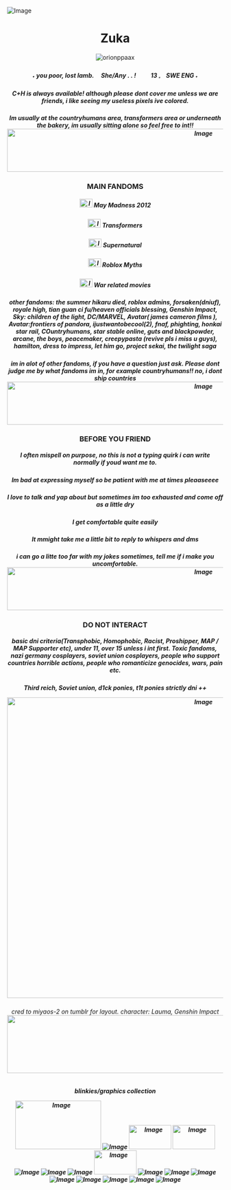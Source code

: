 ![Image](https://github.com/user-attachments/assets/41b55146-394d-4798-a88f-ecc7bca2801d)
<h1 align="center">Zuka </h1>
<p align="center"> <img src="https://komarev.com/ghpvc/?username=orionppaax&label=Profile%20views&color=b9dab9&style=flat" alt="orionppaax" /> </p>
<h5 align="center">        ˖   you    poor,   lost   lamb.        
     ⠀ She/Any . .  ! 
⠀⠀⠀13  𓈒  ⠀SWE ENG  ˖ </h3>
<h5 align="center"> C+H is always available! although please dont cover me unless we are friends, i like seeing my useless pixels ive colored.
<h5 align="center"> Im usually at the countryhumans area, transformers area or underneath the bakery, im usually sitting alone so feel free to int!!

  
<img width="900" height="100" alt="Image" src="https://github.com/user-attachments/assets/4e6578fb-931e-4cda-84b2-f05e8e9c0fba" />
<h3 align="center"> MAIN FANDOMS 
<h5 align="center"> <img width="30" height="20" alt="Image" src="https://github.com/user-attachments/assets/7e10eb80-bb26-4aa6-83a1-f5018fc4e871" /> May Madness 2012
<h5 align="center"><img width="30" height="20" alt="Image" src="https://github.com/user-attachments/assets/874bb100-61d1-4500-84c6-692a2db5d940" /> Transformers
<h5 align="center"><img width="30" height="20" alt="Image" src="https://github.com/user-attachments/assets/62ed50ad-38e8-40b0-b694-c4bd2b54cd4f" /> Supernatural
<h5 align="center"><img width="30" height="20" alt="Image" src="https://github.com/user-attachments/assets/fe1b53e9-be2d-4946-bca5-1e7a23ad5278" /> Roblox Myths
<h5 align="center"><img width="30" height="20" alt="Image" src="https://github.com/user-attachments/assets/b5da3989-3fde-416e-bd8e-59a06a4aac6b" /> War related movies
  

<h5 align="center"> other fandoms:  the summer hikaru died, roblox admins, forsaken(dniuf), royale high, tian guan ci fu/heaven officials blessing, Genshin Impact, Sky: children of the light, DC/MARVEL, Avatar( james cameron films ), Avatar:frontiers of pandora, ijustwantobecool(2), fnaf, phighting, honkai star rail, COuntryhumans, star stable online, guts and blackpowder, arcane, the boys, peacemaker, creepypasta (revive pls i miss u guys), hamilton, dress to impress, let him go, project sekai, the twilight saga 
<h5 align="center"> im in alot of other fandoms, if you have a question just ask. Please dont judge me by what fandoms im in, for example countryhumans!! no, i dont ship countries
<img width="900" height="100" alt="Image" src="https://github.com/user-attachments/assets/739ac89c-1389-4710-b100-1b730aa19c69" />
<h3 align="center"> BEFORE YOU FRIEND
<h5 align="center"> I often mispell on purpose, no this is not a typing quirk i can write normally if youd want me to.
<h5 align="center"> Im bad at expressing myself so be patient with me at times pleaaseeee
<h5 align="center"> I love to talk and yap about but sometimes im too exhausted and come off as a little dry
<h5 align="center"> I get comfortable quite easily 
<h5 align="center"> It mmight take me a little bit to reply to whispers and dms
<h5 align="center"> i can go a litte too far with my jokes sometimes, tell me if i make you uncomfortable.
<img width="900" height="100" alt="Image" src="https://github.com/user-attachments/assets/4e6578fb-931e-4cda-84b2-f05e8e9c0fba" />
<h3 align="center">DO NOT INTERACT
<h5 align="center"> basic dni criteria(Transphobic, Homophobic, Racist, Proshipper, MAP / MAP Supporter etc), under 11, over 15 unless i int first. Toxic fandoms, nazi germany cosplayers, soviet union cosplayers, people who support countries horrible actions, people who romanticize genocides, wars, pain etc.
<h5 align="center">  Third reich, Soviet union, d1ck ponies, t1t ponies strictly dni ++
<p align="center"><img width="900" height="700" alt="Image" src="https://github.com/user-attachments/assets/b0196803-3835-463a-9e4d-8e817b463075" />
     <h6 align="center">cred to miyaos-2 on tumblr for layout. character: Lauma, Genshin Impact
  <img width="1280" height="135" alt="Image" src="https://github.com/user-attachments/assets/7f5cd4d4-e570-4268-96b0-ece2d68b8724" />
<h5 align="center"> blinkies/graphics collection
     
<img width="200" height="113" alt="Image" src="https://github.com/user-attachments/assets/250d6536-7d5c-42b4-94d2-3a88e9f204f9" /> ![Image](https://github.com/user-attachments/assets/b64eef3f-9750-478c-9d50-a746e6229e86) <img width="99" height="56" alt="Image" src="https://github.com/user-attachments/assets/7c833e6b-686d-4f31-8ce4-ad915bcd0ffe" /> <img width="99" height="56" alt="Image" src="https://github.com/user-attachments/assets/0419e8a4-06c9-4278-9af9-2a631aad4470" /> ![Image](https://github.com/user-attachments/assets/63ac865a-9658-4fcf-abbd-d539ff03e3cb) ![Image](https://github.com/user-attachments/assets/4254eca0-d321-483b-a3f9-7318f239cfdf) ![Image](https://github.com/user-attachments/assets/f8e4304c-6ccf-48cb-836e-587420dac826) <img width="99" height="56" alt="Image" src="https://github.com/user-attachments/assets/f96ddf18-485f-478c-8580-f5002c956b0a" />  ![Image](https://github.com/user-attachments/assets/7d05a68e-abd8-427f-8d04-a46af46663e2) ![Image](https://github.com/user-attachments/assets/bc25635a-0a91-46c0-bf15-bd977c3e58ec) ![Image](https://github.com/user-attachments/assets/a0006cba-2a25-4647-ac4b-a33f9fb90f66) ![Image](https://github.com/user-attachments/assets/39624b57-cb27-4d44-8ae2-ce3ed57ae450) ![Image](https://github.com/user-attachments/assets/6b26131f-0aad-4bd3-807a-dea0d9722a72) ![Image](https://github.com/user-attachments/assets/7d71270f-d988-45d5-83aa-4934434cd48b) ![Image](https://github.com/user-attachments/assets/53c5f69c-2157-4553-b8ab-e2100722c1e1) ![Image](https://github.com/user-attachments/assets/5c01cb43-9956-4c8e-8a8c-275848826128)
